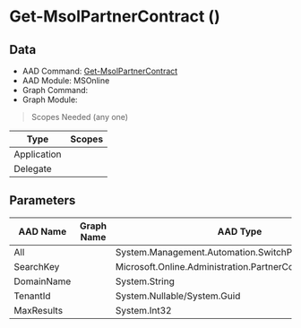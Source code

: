 # Get-MsolPartnerContract ()

## Data

+ AAD Command: [Get-MsolPartnerContract](https://docs.microsoft.com/en-us/powershell/module/MSOnline/Get-MsolPartnerContract)
+ AAD Module: MSOnline
+ Graph Command: [](https://docs.microsoft.com/en-us/powershell/module//)
+ Graph Module: 

> Scopes Needed (any one)

|Type|Scopes|
|---|---|
|Application||
|Delegate||

## Parameters

|AAD Name|Graph Name|AAD Type|Graph Type|Infos|
|---|---|---|---|---|
|All||System.Management.Automation.SwitchParameter|||
|SearchKey||Microsoft.Online.Administration.PartnerContractSearchKey|||
|DomainName||System.String|||
|TenantId||System.Nullable/System.Guid|||
|MaxResults||System.Int32|||

